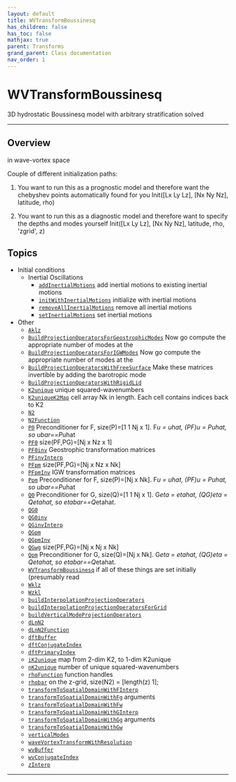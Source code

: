 ```yaml
---
layout: default
title: WVTransformBoussinesq
has_children: false
has_toc: false
mathjax: true
parent: Transforms
grand_parent: Class documentation
nav_order: 1
---
```


#  WVTransformBoussinesq

3D hydrostatic Boussinesq model with arbitrary stratification solved


---

## Overview
  in wave-vortex space
 
  Couple of different initialization paths:
  1) You want to run this as a prognostic model and therefore want
     the chebyshev points automatically found for you
        Init([Lx Ly Lz], [Nx Ny Nz], latitude, rho)
 
  2) You want to run this as a diagnostic model and therefore want
     to specify the depths and modes yourself
        Init([Lx Ly Lz], [Nx Ny Nz], latitude, rho, 'zgrid', z)


## Topics
+ Initial conditions
  + Inertial Oscillations
    + [`addInertialMotions`](/classes/transforms/wvtransformboussinesq/addinertialmotions.html) add inertial motions to existing inertial motions
    + [`initWithInertialMotions`](/classes/transforms/wvtransformboussinesq/initwithinertialmotions.html) initialize with inertial motions
    + [`removeAllInertialMotions`](/classes/transforms/wvtransformboussinesq/removeallinertialmotions.html) remove all inertial motions
    + [`setInertialMotions`](/classes/transforms/wvtransformboussinesq/setinertialmotions.html) set inertial motions
+ Other
  + [`Aklz`](/classes/transforms/wvtransformboussinesq/aklz.html) 
  + [`BuildProjectionOperatorsForGeostrophicModes`](/classes/transforms/wvtransformboussinesq/buildprojectionoperatorsforgeostrophicmodes.html) Now go compute the appropriate number of modes at the
  + [`BuildProjectionOperatorsForIGWModes`](/classes/transforms/wvtransformboussinesq/buildprojectionoperatorsforigwmodes.html) Now go compute the appropriate number of modes at the
  + [`BuildProjectionOperatorsWithFreeSurface`](/classes/transforms/wvtransformboussinesq/buildprojectionoperatorswithfreesurface.html) Make these matrices invertible by adding the barotropic mode
  + [`BuildProjectionOperatorsWithRigidLid`](/classes/transforms/wvtransformboussinesq/buildprojectionoperatorswithrigidlid.html) 
  + [`K2unique`](/classes/transforms/wvtransformboussinesq/k2unique.html) unique squared-wavenumbers
  + [`K2uniqueK2Map`](/classes/transforms/wvtransformboussinesq/k2uniquek2map.html) cell array Nk in length. Each cell contains indices back to K2
  + [`N2`](/classes/transforms/wvtransformboussinesq/n2.html) 
  + [`N2Function`](/classes/transforms/wvtransformboussinesq/n2function.html) 
  + [`P0`](/classes/transforms/wvtransformboussinesq/p0.html) Preconditioner for F, size(P)=[1 1 Nj x 1]. F*u = uhat, (PF)*u = P*uhat, so ubar==P*uhat
  + [`PF0`](/classes/transforms/wvtransformboussinesq/pf0.html) size(PF,PG)=[Nj x Nz x 1]
  + [`PF0inv`](/classes/transforms/wvtransformboussinesq/pf0inv.html) Geostrophic transformation matrices
  + [`PFinvInterp`](/classes/transforms/wvtransformboussinesq/pfinvinterp.html) 
  + [`PFpm`](/classes/transforms/wvtransformboussinesq/pfpm.html) size(PF,PG)=[Nj x Nz x Nk]
  + [`PFpmInv`](/classes/transforms/wvtransformboussinesq/pfpminv.html) IGW transformation matrices
  + [`Ppm`](/classes/transforms/wvtransformboussinesq/ppm.html) Preconditioner for F, size(P)=[Nj x Nk]. F*u = uhat, (PF)*u = P*uhat, so ubar==P*uhat
  + [`Q0`](/classes/transforms/wvtransformboussinesq/q0.html) Preconditioner for G, size(Q)=[1 1 Nj x 1]. G*eta = etahat, (QG)*eta = Q*etahat, so etabar==Q*etahat.
  + [`QG0`](/classes/transforms/wvtransformboussinesq/qg0.html) 
  + [`QG0inv`](/classes/transforms/wvtransformboussinesq/qg0inv.html) 
  + [`QGinvInterp`](/classes/transforms/wvtransformboussinesq/qginvinterp.html) 
  + [`QGpm`](/classes/transforms/wvtransformboussinesq/qgpm.html) 
  + [`QGpmInv`](/classes/transforms/wvtransformboussinesq/qgpminv.html) 
  + [`QGwg`](/classes/transforms/wvtransformboussinesq/qgwg.html) size(PF,PG)=[Nj x Nj x Nk]
  + [`Qpm`](/classes/transforms/wvtransformboussinesq/qpm.html) Preconditioner for G, size(Q)=[Nj x Nk]. G*eta = etahat, (QG)*eta = Q*etahat, so etabar==Q*etahat.
  + [`WVTransformBoussinesq`](/classes/transforms/wvtransformboussinesq/wvtransformboussinesq.html) if all of these things are set initially (presumably read
  + [`Wklz`](/classes/transforms/wvtransformboussinesq/wklz.html) 
  + [`Wzkl`](/classes/transforms/wvtransformboussinesq/wzkl.html) 
  + [`buildInterpolationProjectionOperators`](/classes/transforms/wvtransformboussinesq/buildinterpolationprojectionoperators.html) 
  + [`buildInterpolationProjectionOperatorsForGrid`](/classes/transforms/wvtransformboussinesq/buildinterpolationprojectionoperatorsforgrid.html) 
  + [`buildVerticalModeProjectionOperators`](/classes/transforms/wvtransformboussinesq/buildverticalmodeprojectionoperators.html) 
  + [`dLnN2`](/classes/transforms/wvtransformboussinesq/dlnn2.html) 
  + [`dLnN2Function`](/classes/transforms/wvtransformboussinesq/dlnn2function.html) 
  + [`dftBuffer`](/classes/transforms/wvtransformboussinesq/dftbuffer.html) 
  + [`dftConjugateIndex`](/classes/transforms/wvtransformboussinesq/dftconjugateindex.html) 
  + [`dftPrimaryIndex`](/classes/transforms/wvtransformboussinesq/dftprimaryindex.html) 
  + [`iK2unique`](/classes/transforms/wvtransformboussinesq/ik2unique.html) map from 2-dim K2, to 1-dim K2unique
  + [`nK2unique`](/classes/transforms/wvtransformboussinesq/nk2unique.html) number of unique squared-wavenumbers
  + [`rhoFunction`](/classes/transforms/wvtransformboussinesq/rhofunction.html) function handles
  + [`rhobar`](/classes/transforms/wvtransformboussinesq/rhobar.html) on the z-grid, size(N2) = [length(z) 1];
  + [`transformToSpatialDomainWithFInterp`](/classes/transforms/wvtransformboussinesq/transformtospatialdomainwithfinterp.html) 
  + [`transformToSpatialDomainWithFg`](/classes/transforms/wvtransformboussinesq/transformtospatialdomainwithfg.html) arguments
  + [`transformToSpatialDomainWithFw`](/classes/transforms/wvtransformboussinesq/transformtospatialdomainwithfw.html) 
  + [`transformToSpatialDomainWithGInterp`](/classes/transforms/wvtransformboussinesq/transformtospatialdomainwithginterp.html) 
  + [`transformToSpatialDomainWithGg`](/classes/transforms/wvtransformboussinesq/transformtospatialdomainwithgg.html) arguments
  + [`transformToSpatialDomainWithGw`](/classes/transforms/wvtransformboussinesq/transformtospatialdomainwithgw.html) 
  + [`verticalModes`](/classes/transforms/wvtransformboussinesq/verticalmodes.html) 
  + [`waveVortexTransformWithResolution`](/classes/transforms/wvtransformboussinesq/wavevortextransformwithresolution.html) 
  + [`wvBuffer`](/classes/transforms/wvtransformboussinesq/wvbuffer.html) 
  + [`wvConjugateIndex`](/classes/transforms/wvtransformboussinesq/wvconjugateindex.html) 
  + [`zInterp`](/classes/transforms/wvtransformboussinesq/zinterp.html) 


---